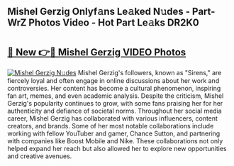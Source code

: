 ## Mishel Gerzig Onlyf𝚊ns Le𝚊ked N𝚞des - Part-WrZ Photos Video - Hot Part Le𝚊ks DR2K0

# <h2><a href="http://ab89369.deff.icu/?id=Mishel+Gerzig">🔗 New 👉🔴 Mishel Gerzig VIDEO Photos</a></h2>

[![Mishel Gerzig N𝚞des](https://i.imgur.com/rIISA9y.gif)](http://ab89369.deff.icu/?id=Mishel+Gerzig)
Mishel Gerzig's followers, known as "Sirens," are fiercely loyal and often engage in online discussions about her work and controversies. Her content has become a cultural phenomenon, inspiring fan art, memes, and even academic analysis. Despite the criticism, Mishel Gerzig's popularity continues to grow, with some fans praising her for her authenticity and defiance of societal norms. Throughout her social media career, Mishel Gerzig has collaborated with various influencers, content creators, and brands. Some of her most notable collaborations include working with fellow YouTuber and gamer, Chance Sutton, and partnering with companies like Boost Mobile and Nike. These collaborations not only helped expand her reach but also allowed her to explore new opportunities and creative avenues.
